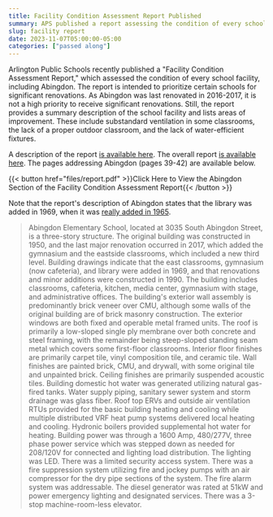 ```yaml
--- 
title: Facility Condition Assessment Report Published
summary: APS published a report assessing the condition of every school facility, including Abingdon.
slug: facility report
date: 2023-11-07T05:00:00-05:00
categories: ["passed along"]
---
```


Arlington Public Schools recently published a "Facility Condition Assessment Report," which assessed the condition of every school facility, including Abingdon. The report is intended to prioritize certain schools for significant renovations. As Abingdon was last renovated in 2016-2017, it is not a high priority to receive significant renovations. Still, the report provides a summary description of the school facility and lists areas of improvement. These include substandard ventilation in some classrooms, the lack of a proper outdoor classroom, and the lack of water-efficient fixtures.

A description of the report [is available here](https://www.apsva.us/departments/facilities-operations/long-range-plan-to-renovate-existing-school-facilities/facility-condition-assessment-report-at-a-glance/). The overall report [is available here](https://www.apsva.us/wp-content/uploads/sites/57/2023/10/20231026-APS-Long-Range-Renovation-Study-Project-Report-w-atchs.pdf). The pages addressing Abingdon (pages 39-42) are available below.

{{< button href="files/report.pdf" >}}Click Here to View the Abingdon Section of the Facility Condition Assessment Report{{< /button >}}

Note that the report's description of Abingdon states that the library was added in 1969, when it was [really added in 1965](/history/images/1965-01-11.png).

> Abingdon Elementary School, located at 3035 South Abingdon Street, is a three-story structure. The original building was constructed in 1950, and the last major renovation occurred in 2017, which added the gymnasium and the eastside classrooms, which included a new third level. Building drawings indicate that the east classrooms, gymnasium (now cafeteria), and library were added in 1969, and that renovations and minor additions were constructed in 1990. The building includes classrooms, cafeteria, kitchen, media center, gymnasium with stage, and administrative offices. The building's exterior wall assembly is predominantly brick veneer over CMU, although some walls of the original building are of brick masonry construction. The exterior windows are both fixed and operable metal framed units. The roof is primarily a low-sloped single ply membrane over both concrete and steel framing, with the remainder being steep-sloped standing seam metal which covers some first-floor classrooms. Interior floor finishes are primarily carpet tile, vinyl composition tile, and ceramic tile. Wall finishes are painted brick, CMU, and drywall, with some original tile and unpainted brick. Ceiling finishes are primarily suspended acoustic tiles. Building domestic hot water was generated utilizing natural gas-fired tanks. Water supply piping, sanitary sewer system and storm drainage was glass fiber. Roof top ERVs and outside air ventilation RTUs provided for the basic building heating and cooling while multiple distributed VRF heat pump systems delivered local heating and cooling. Hydronic boilers provided supplemental hot water for heating. Building power was through a 1600 Amp, 480/277V, three phase power service which was stepped down as needed for 208/120V for connected and lighting load distribution. The lighting was LED. There was a limited security access system. There was a fire suppression system utilizing fire and jockey pumps with an air compressor for the dry pipe sections of the system. The fire alarm system was addressable. The diesel generator was rated at 51kW and power emergency lighting and designated services. There was a 3-stop machine-room-less elevator.